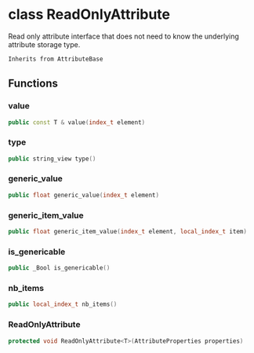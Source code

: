 # class ReadOnlyAttribute


 Read only attribute interface that does not need to know the underlying attribute storage type.



```cpp
Inherits from AttributeBase
```



## Functions

### value

```cpp
public const T & value(index_t element)
```

### type

```cpp
public string_view type()
```


### generic_value

```cpp
public float generic_value(index_t element)
```


### generic_item_value

```cpp
public float generic_item_value(index_t element, local_index_t item)
```


### is_genericable

```cpp
public _Bool is_genericable()
```


### nb_items

```cpp
public local_index_t nb_items()
```


### ReadOnlyAttribute

```cpp
protected void ReadOnlyAttribute<T>(AttributeProperties properties)
```




